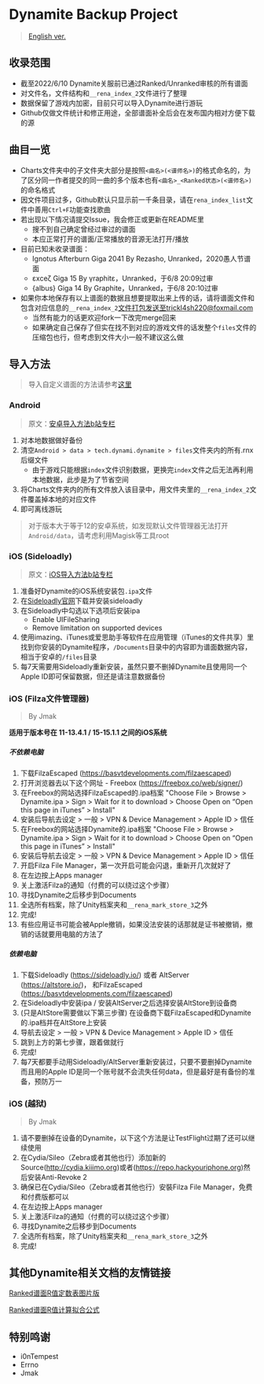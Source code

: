 Dynamite Backup Project
===

> [English ver.](./README_EN.md)

## 收录范围
* 截至2022/6/10 Dynamite关服前已通过Ranked/Unranked审核的所有谱面
* 对文件名，文件结构和`__rena_index_2`文件进行了整理
* 数据保留了游戏内加密，目前只可以导入Dynamite进行游玩
* Github仅做文件统计和修正用途，全部谱面补全后会在发布国内相对方便下载的源

## 曲目一览
* Charts文件夹中的子文件夹大部分是按照`<曲名>(<谱师名>)`的格式命名的，为了区分同一作者提交的同一曲的多个版本也有`<曲名>_<Ranked状态>(<谱师名>)`的命名格式
* 因文件项目过多，Github默认只显示前一千条目录，请在`rena_index_list`文件中善用`Ctrl+F`功能查找歌曲
* 若出现以下情况请提交Issue，我会修正或更新在README里
   * 搜不到自己确定曾经过审过的谱面
   * 本应正常打开的谱面/正常播放的音源无法打开/播放
* 目前已知未收录谱面：
   * Ignotus Afterburn Giga 2041 By Rezasho, Unranked，2020愚人节谱面
   * εxceζ Giga 15 By γraphitε，Unranked，于6/8 20:09过审
   * {albus} Giga 14 By Graphite，Unranked，于6/8 20:10过审
* 如果你本地保存有以上谱面的数据且想要提取出来上传的话，请将谱面文件和包含对应信息的`__rena_index_2`文件打包发送至trickl4sh220@foxmail.com
   * 当然有能力的话更欢迎fork一下改完merge回来
   * 如果确定自己保存了但实在找不到对应的游戏文件的话发整个`files`文件的压缩包也行，但考虑到文件大小一般不建议这么做

## 导入方法

> 导入自定义谱面的方法请参考[这里](./Custom_Import_Tutorial.md)

### Android

> 原文：[安卓导入方法b站专栏](https://www.bilibili.com/read/cv17021429)

1. 对本地数据做好备份
2. 清空`Android > data > tech.dynami.dynamite > files`文件夹内的所有.rnx后缀文件
   * 由于游戏只能根据`index`文件识别数据，更换完`index`文件之后无法再利用本地数据，此步是为了节省空间
3. 将Charts文件夹内的所有文件放入该目录中，用文件夹里的`__rena_index_2`文件覆盖掉本地的对应文件
4. 即可离线游玩

> 对于版本大于等于12的安卓系统，如发现默认文件管理器无法打开`Android/data`，请考虑利用Magisk等工具root

### iOS (Sideloadly)

> 原文：[iOS导入方法b站专栏](https://www.bilibili.com/read/cv17026497)

1. 准备好Dynamite的iOS系统安装包`.ipa`文件
2. 在[Sideloadly官网](https://sideloadly.io/)下载并安装sideloadly
3. 在Sideloadly中勾选以下选项后安装ipa
   * Enable UIFileSharing
   * Remove limitation on supported devices
4. 使用imazing、iTunes或爱思助手等软件在应用管理（iTunes的文件共享）里找到你安装的Dynamite程序，`/Documents`目录中的内容即为谱面数据内容，相当于安卓的`/files`目录
5. 每7天需要用Sideloadly重新安装，虽然只要不删掉Dynamite且使用同一个Apple ID即可保留数据，但还是请注意数据备份

### iOS (Filza文件管理器)

> By Jmak

**适用于版本号在 11-13.4.1 / 15-15.1.1 之间的iOS系统**
##### 不依赖电脑

1. 下载FilzaEscaped (https://basvtdevelopments.com/filzaescaped) 
2. 打开浏览器去以下这个网址 - Freebox (https://freebox.co/web/signer/)
3. 在Freebox的网站选择FilzaEscaped的.ipa档案 "Choose File > Browse > Dynamite.ipa > Sign > Wait for it to download > Choose Open on “Open this page in iTunes” > Install"
4. 安装后导航去设定 > 一般 > VPN & Device Management > Apple ID > 信任
5. 在Freebox的网站选择Dynamite的.ipa档案 "Choose File > Browse > Dynamite.ipa > Sign > Wait for it to download > Choose Open on “Open this page in iTunes” > Install"
6. 安装后导航去设定 > 一般 > VPN & Device Management > Apple ID > 信任
7. 开启Filza File Manager，第一次开启可能会闪退，重新开几次就好了
8. 在左边按上Apps manager
9. 关上激活Filza的通知（付费的可以绕过这个步骤）
10. 寻找Dynamite之后移步到Documents
11. 全选所有档案，除了Unity档案夹和`__rena_mark_store_3`之外
12. 完成!
13. 有些应用证书可能会被Apple撤销，如果没法安装的话那就是证书被撤销，撤销的话就要用电脑的方法了

##### 依赖电脑
1. 下载Sideloadly (https://sideloadly.io/) 或者 AltServer (https://altstore.io/)， 和FilzaEscaped (https://basvtdevelopments.com/filzaescaped)
2. 在Sideloadly中安装ipa / 安装AltServer之后选择安装AltStore到设备商
3. (只是AltStore需要做以下第三步骤) 在设备商下载FilzaEscaped和Dynamite的.ipa档并在AltStore上安装 
4. 导航去设定 > 一般 > VPN & Device Management > Apple ID > 信任
5. 跳到上方的第七步骤，跟着做就行
10. 完成!
11. 每7天都要手动用Sideloadly/AltServer重新安装过，只要不要删掉Dynamite而且用的Apple ID是同一个账号就不会流失任何data，但是最好是有备份的准备，预防万一
### iOS (越狱)

> By Jmak

1. 请不要删掉在设备的Dynamite，以下这个方法是让TestFlight过期了还可以继续使用
2. 在Cydia/Sileo（Zebra或者其他也行）添加新的Source(http://cydia.kiiimo.org)或者(https://repo.hackyouriphone.org)然后安装Anti-Revoke 2
3. 确保已在Cydia/Sileo（Zebra或者其他也行）安裝Filza File Manager，免费和付费版都可以
4. 在左边按上Apps manager
5. 关上激活Filza的通知（付费的可以绕过这个步骤）
6. 寻找Dynamite之后移步到Documents
7. 全选所有档案，除了Unity档案夹和`__rena_mark_store_3`之外
8. 完成!
## 其他Dynamite相关文档的友情链接

[Ranked谱面R值定数表图片版](https://www.bilibili.com/read/cv16981243)

[Ranked谱面R值计算拟合公式](https://www.bilibili.com/read/cv17024921)

## 特别鸣谢
* i0nTempest
* Errno
* Jmak